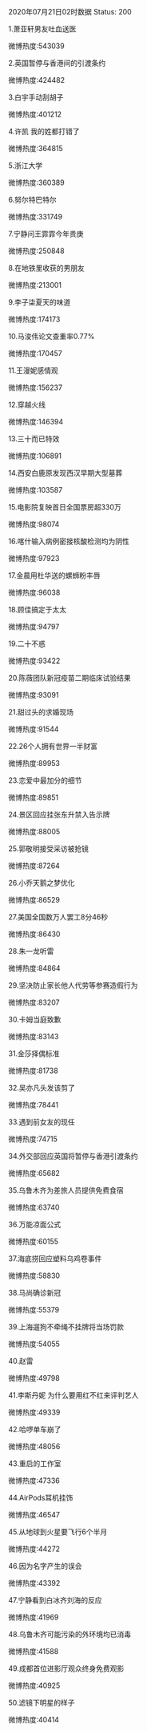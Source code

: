 2020年07月21日02时数据
Status: 200

1.萧亚轩男友吐血送医

微博热度:543039

2.英国暂停与香港间的引渡条约

微博热度:424482

3.白宇手动刮胡子

微博热度:401212

4.许凯 我的姓都打错了

微博热度:364815

5.浙江大学

微博热度:360389

6.努尔特巴特尔

微博热度:331749

7.宁静问王霏霏今年贵庚

微博热度:250848

8.在地铁里收获的男朋友

微博热度:213001

9.李子柒夏天的味道

微博热度:174173

10.马浚伟论文查重率0.77%

微博热度:170457

11.王漫妮感情观

微博热度:156237

12.穿越火线

微博热度:146394

13.三十而已特效

微博热度:106891

14.西安白鹿原发现西汉早期大型墓葬

微博热度:103587

15.电影院复映首日全国票房超330万

微博热度:98074

16.喀什输入病例密接核酸检测均为阴性

微博热度:97923

17.金晨用杜华送的螺蛳粉丰唇

微博热度:96038

18.顾佳搞定于太太

微博热度:94797

19.二十不惑

微博热度:93422

20.陈薇团队新冠疫苗二期临床试验结果

微博热度:93091

21.甜过头的求婚现场

微博热度:91544

22.26个人拥有世界一半财富

微博热度:89953

23.恋爱中最加分的细节

微博热度:89851

24.景区回应挂张东升禁入告示牌

微博热度:88005

25.郭敬明接受采访被抢镜

微博热度:87264

26.小乔天鹅之梦优化

微博热度:86529

27.美国全国数万人罢工8分46秒

微博热度:86430

28.朱一龙听雷

微博热度:84864

29.坚决防止家长他人代劳等参赛造假行为

微博热度:83207

30.卡姆当庭致歉

微博热度:83143

31.金莎择偶标准

微博热度:81738

32.吴亦凡头发该剪了

微博热度:78441

33.遇到前女友的现任

微博热度:74715

34.外交部回应英国将暂停与香港引渡条约

微博热度:65682

35.乌鲁木齐为差旅人员提供免费食宿

微博热度:63740

36.万能凉面公式

微博热度:60155

37.海底捞回应塑料乌鸡卷事件

微博热度:58830

38.马尚确诊新冠

微博热度:55379

39.上海遛狗不牵绳不挂牌将当场罚款

微博热度:54055

40.赵雷

微博热度:49798

41.李斯丹妮 为什么要用红不红来评判艺人

微博热度:49339

42.哈啰单车崩了

微博热度:48056

43.重启的工作室

微博热度:47336

44.AirPods耳机挂饰

微博热度:46547

45.从地球到火星要飞行6个半月

微博热度:44272

46.因为名字产生的误会

微博热度:43392

47.宁静看到白冰齐刘海的反应

微博热度:41969

48.乌鲁木齐可能污染的外环境均已消毒

微博热度:41588

49.成都首位进影厅观众终身免费观影

微博热度:40925

50.滤镜下明星的样子

微博热度:40414

